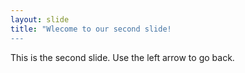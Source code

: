 ```yaml
---
layout: slide
title: "Wlecome to our second slide!
---
```


This is the second slide.
Use the left arrow to go back.
